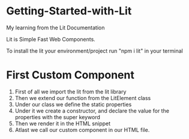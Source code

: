 # Getting-Started-with-Lit
My learning from the Lit Documentation


Lit is Simple Fast Web Components.


To install the lit your environment/project run "npm i lit" in your terminal

# First Custom Component
1. First of all we import the lit from the lit library
2. Then we extend our function from the LitElement class
3. Under our class we define the static properties
4. Under it we create a constructor, and declare the value for the properties with the super keyword
5. Then we render it in the HTML snippet
6. Atlast we call our custom component in our HTML file.
